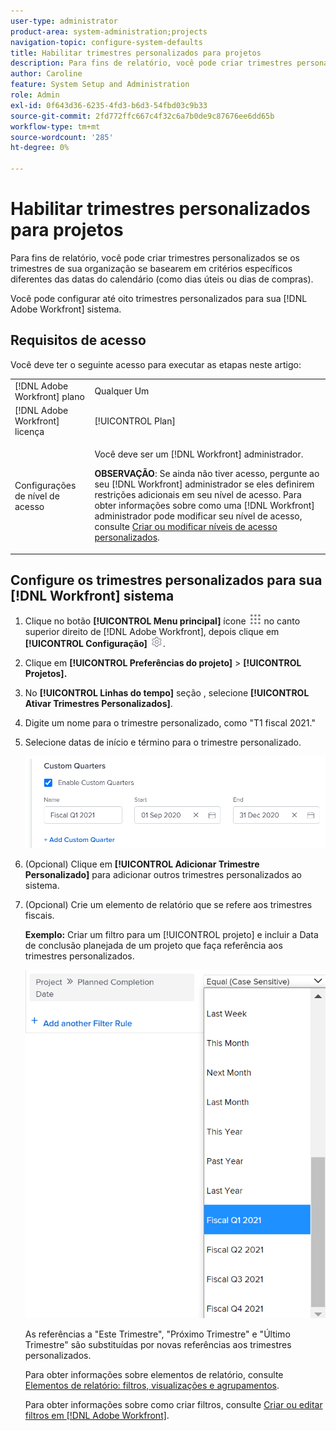 ```yaml
---
user-type: administrator
product-area: system-administration;projects
navigation-topic: configure-system-defaults
title: Habilitar trimestres personalizados para projetos
description: Para fins de relatório, você pode criar trimestres personalizados se os trimestres de sua organização se basearem em critérios específicos diferentes das datas do calendário (como dias úteis ou dias de compras).
author: Caroline
feature: System Setup and Administration
role: Admin
exl-id: 0f643d36-6235-4fd3-b6d3-54fbd03c9b33
source-git-commit: 2fd772ffc667c4f32c6a7b0de9c87676ee6dd65b
workflow-type: tm+mt
source-wordcount: '285'
ht-degree: 0%

---
```


# Habilitar trimestres personalizados para projetos

Para fins de relatório, você pode criar trimestres personalizados se os trimestres de sua organização se basearem em critérios específicos diferentes das datas do calendário (como dias úteis ou dias de compras).

Você pode configurar até oito trimestres personalizados para sua [!DNL Adobe Workfront] sistema.

## Requisitos de acesso

Você deve ter o seguinte acesso para executar as etapas neste artigo:

<table style="table-layout:auto"> 
 <col> 
 <col> 
 <tbody> 
  <tr> 
   <td role="rowheader">[!DNL Adobe Workfront] plano</td> 
   <td>Qualquer Um</td> 
  </tr> 
  <tr> 
   <td role="rowheader">[!DNL Adobe Workfront] licença</td> 
   <td>[!UICONTROL Plan]</td> 
  </tr> 
  <tr> 
   <td role="rowheader">Configurações de nível de acesso</td> 
   <td> <p>Você deve ser um [!DNL Workfront] administrador.</p> <p><b>OBSERVAÇÃO</b>: Se ainda não tiver acesso, pergunte ao seu [!DNL Workfront] administrador se eles definirem restrições adicionais em seu nível de acesso. Para obter informações sobre como uma [!DNL Workfront] administrador pode modificar seu nível de acesso, consulte <a href="../../../administration-and-setup/add-users/configure-and-grant-access/create-modify-access-levels.md" class="MCXref xref">Criar ou modificar níveis de acesso personalizados</a>.</p> </td> 
  </tr> 
 </tbody> 
</table>

## Configure os trimestres personalizados para sua [!DNL Workfront] sistema

1. Clique no botão **[!UICONTROL Menu principal]** ícone ![](assets/main-menu-icon.png) no canto superior direito de [!DNL Adobe Workfront], depois clique em **[!UICONTROL Configuração]** ![](assets/gear-icon-settings.png).

1. Clique em **[!UICONTROL Preferências do projeto]** > **[!UICONTROL Projetos].**

1. No **[!UICONTROL Linhas do tempo]** seção , selecione **[!UICONTROL Ativar Trimestres Personalizados]**.

1. Digite um nome para o trimestre personalizado, como &quot;T1 fiscal 2021.&quot;
1. Selecione datas de início e término para o trimestre personalizado.

   ![](assets/custom-quarters-nwe.png)

1. (Opcional) Clique em **[!UICONTROL Adicionar Trimestre Personalizado]** para adicionar outros trimestres personalizados ao sistema.
1. (Opcional) Crie um elemento de relatório que se refere aos trimestres fiscais.

   **Exemplo:** Criar um filtro para um [!UICONTROL projeto] e incluir a Data de conclusão planejada de um projeto que faça referência aos trimestres personalizados.

   ![](assets/example-of-project-filter-with-custom-quarters.png)

   As referências a &quot;Este Trimestre&quot;, &quot;Próximo Trimestre&quot; e &quot;Último Trimestre&quot; são substituídas por novas referências aos trimestres personalizados.

   Para obter informações sobre elementos de relatório, consulte [Elementos de relatório: filtros, visualizações e agrupamentos](../../../reports-and-dashboards/reports/reporting-elements/reporting-elements-filters-views-groupings.md).

   Para obter informações sobre como criar filtros, consulte [Criar ou editar filtros em [!DNL Adobe Workfront]](../../../reports-and-dashboards/reports/reporting-elements/create-filters.md).
